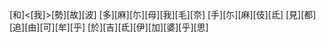 [和]<[我]>[勢][故][波] [多][麻][尓][母][我][毛][奈] [手][尓][麻][伎][氐] [見][都][追][由][可][牟][乎] [於][吉][氐][伊][加][婆][乎][思]
